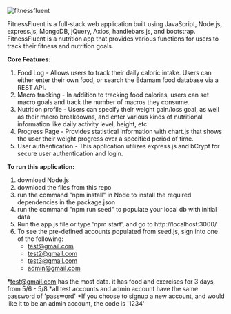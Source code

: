 ![fitnessfluent](https://user-images.githubusercontent.com/20481090/169531959-36615631-d50b-4267-ad68-03032a5ec8fc.png)


FitnessFluent is a full-stack web application built using JavaScript, Node.js, express.js, MongoDB, jQuery, Axios, handlebars.js, and bootstrap. FitnessFluent is a nutrition app that provides various functions for users to track their fitness and nutrition goals.

**Core Features:**
1. Food Log - Allows users to track their daily caloric intake. Users can either enter their own food, or search the Edamam food database via a REST API.
2. Macro tracking - In addition to tracking food calories, users can set macro goals and track the number of macros they consume.
3. Nutrition profile - Users can specify their weight gain/loss goal, as well as their macro breakdowns, and enter various kinds of nutritional information like daily activity level, height, etc.
4. Progress Page - Provides statistical information with chart.js that shows the user their weight progress over a specified period of time.
5. User authentication - This application utilizes express.js and bCrypt for secure user authentication and login.


**To run this application:**

1. download Node.js 
2. download the files from this repo
3. run the command "npm install" in Node to install the required dependencies in the package.json
4. run the command "npm run seed" to populate your local db with initial data
5.  Run the app.js file or type 'npm start', and go to http://localhost:3000/
6. To see the pre-defined accounts populated from seed.js, sign into one of the following:
    - test@gmail.com
    - test2@gmail.com
    - test3@gmail.com
    - admin@gmail.com
    
*test@gmail.com has the most data. it has food and exercises for 3 days, from 5/6 - 5/8
*all test accounts and admin account have the same password of 'password'
*If you choose to signup a new account, and would like it to be an admin account, the code
    is '1234'

